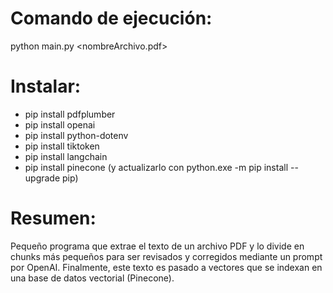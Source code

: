 # Comando de ejecución: 
python main.py <nombreArchivo.pdf>

# Instalar: 
- pip install pdfplumber
- pip install openai
- pip install python-dotenv
- pip install tiktoken
- pip install langchain
- pip install pinecone (y actualizarlo con python.exe -m pip install --upgrade pip)

# Resumen:
Pequeño programa que extrae el texto de un archivo PDF y lo divide en chunks más pequeños para ser revisados y corregidos mediante un prompt por OpenAI. Finalmente, este texto es pasado a vectores que se indexan en una base de datos vectorial (Pinecone). 

